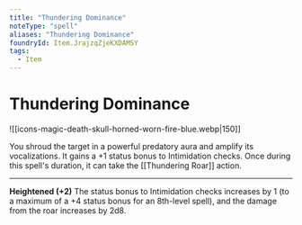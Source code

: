 ```yaml
---
title: "Thundering Dominance"
noteType: "spell"
aliases: "Thundering Dominance"
foundryId: Item.JrajzqZjeKXDAMSY
tags:
  - Item
---
```


# Thundering Dominance
![[icons-magic-death-skull-horned-worn-fire-blue.webp|150]]

You shroud the target in a powerful predatory aura and amplify its vocalizations. It gains a +1 status bonus to Intimidation checks. Once during this spell's duration, it can take the [[Thundering Roar]] action.

* * *

**Heightened (+2)** The status bonus to Intimidation checks increases by 1 (to a maximum of a +4 status bonus for an 8th-level spell), and the damage from the roar increases by 2d8.
